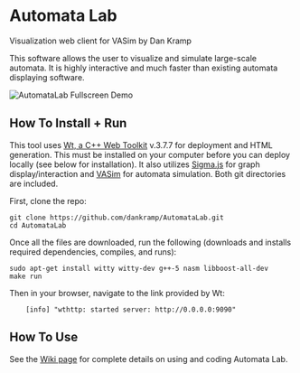 # Automata Lab
Visualization web client for VASim by Dan Kramp

This software allows the user to visualize and simulate large-scale automata. It is highly interactive and much faster than existing automata displaying software.

![AutomataLab Fullscreen Demo](http://i.imgur.com/alfpobM.png?1)

## How To Install + Run
This tool uses [Wt, a C++ Web Toolkit](https://www.webtoolkit.eu/wt) v.3.7.7 for deployment and HTML generation. This must be installed on your computer before you can deploy locally (see below for installation).
It also utilizes [Sigma.js](https://github.com/jacomyal/sigma.js) for graph display/interaction and [VASim](https://github.com/jackwadden/VASim/) for automata simulation. Both git directories are included.

First, clone the repo:
```
git clone https://github.com/dankramp/AutomataLab.git
cd AutomataLab
```

Once all the files are downloaded, run the following (downloads and installs required dependencies, compiles, and runs):
```
sudo apt-get install witty witty-dev g++-5 nasm libboost-all-dev
make run
```
Then in your browser, navigate to the link provided by Wt:
```
    [info] "wthttp: started server: http://0.0.0.0:9090"
```

## How To Use

See the [Wiki page](https://github.com/dankramp/AutomataLab/wiki) for complete details on using and coding Automata Lab.
